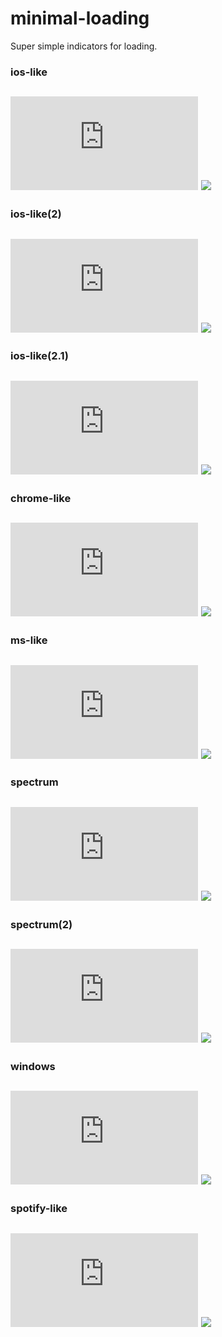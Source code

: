 # minimal-loading

Super simple indicators for loading.

### ios-like
![](https://img.badgesize.io/gaoryrt/minimal-loading/master/html/ios-like1.html)
[![](./gif/ios-like1.gif)](./html/ios-like1.html)
----

### ios-like(2)
![](https://img.badgesize.io/gaoryrt/minimal-loading/master/html/ios-like2.html)
[![](./gif/ios-like2.gif)](./html/ios-like2.html)
----

### ios-like(2.1)
![](https://img.badgesize.io/gaoryrt/minimal-loading/master/html/ios-like2.1.html)
[![](./gif/ios-like2.1.gif)](./html/ios-like2.1.html)
----

### chrome-like
![](https://img.badgesize.io/gaoryrt/minimal-loading/master/html/chrome-like.html)
[![](./gif/chrome-like.gif)](./html/chrome-like.html)
----

### ms-like
![](https://img.badgesize.io/gaoryrt/minimal-loading/master/html/ms-like.html)
[![](./gif/ms-like.gif)](./html/ms-like.html)
----

### spectrum
![](https://img.badgesize.io/gaoryrt/minimal-loading/master/html/spectrum.html)
[![](./gif/spectrum.gif)](./html/spectrum.html)
----

### spectrum(2)
![](https://img.badgesize.io/gaoryrt/minimal-loading/master/html/spectrum2.html)
[![](./gif/spectrum2.gif)](./html/spectrum2.html)
----

### windows
![](https://img.badgesize.io/gaoryrt/minimal-loading/master/html/windows.html)
[![](./gif/windows.gif)](./html/windows.html)
----

### spotify-like
![](https://img.badgesize.io/gaoryrt/minimal-loading/master/html/spotify-like.html)
[![](./gif/spotify-like.gif)](./html/spotify-like.html)
----
